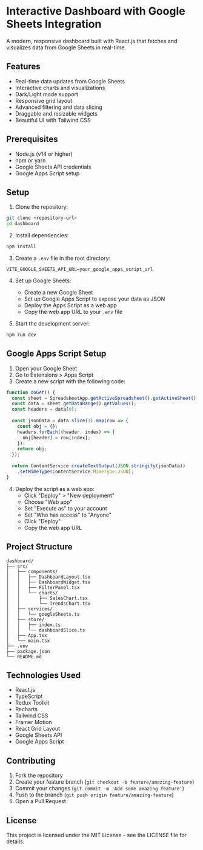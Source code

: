 # Interactive Dashboard with Google Sheets Integration

A modern, responsive dashboard built with React.js that fetches and visualizes data from Google Sheets in real-time.

## Features

- Real-time data updates from Google Sheets
- Interactive charts and visualizations
- Dark/Light mode support
- Responsive grid layout
- Advanced filtering and data slicing
- Draggable and resizable widgets
- Beautiful UI with Tailwind CSS

## Prerequisites

- Node.js (v14 or higher)
- npm or yarn
- Google Sheets API credentials
- Google Apps Script setup

## Setup

1. Clone the repository:
```bash
git clone <repository-url>
cd dashboard
```

2. Install dependencies:
```bash
npm install
```

3. Create a `.env` file in the root directory:
```env
VITE_GOOGLE_SHEETS_API_URL=your_google_apps_script_url
```

4. Set up Google Sheets:
   - Create a new Google Sheet
   - Set up Google Apps Script to expose your data as JSON
   - Deploy the Apps Script as a web app
   - Copy the web app URL to your `.env` file

5. Start the development server:
```bash
npm run dev
```

## Google Apps Script Setup

1. Open your Google Sheet
2. Go to Extensions > Apps Script
3. Create a new script with the following code:

```javascript
function doGet() {
  const sheet = SpreadsheetApp.getActiveSpreadsheet().getActiveSheet();
  const data = sheet.getDataRange().getValues();
  const headers = data[0];
  
  const jsonData = data.slice(1).map(row => {
    const obj = {};
    headers.forEach((header, index) => {
      obj[header] = row[index];
    });
    return obj;
  });
  
  return ContentService.createTextOutput(JSON.stringify(jsonData))
    .setMimeType(ContentService.MimeType.JSON);
}
```

4. Deploy the script as a web app:
   - Click "Deploy" > "New deployment"
   - Choose "Web app"
   - Set "Execute as" to your account
   - Set "Who has access" to "Anyone"
   - Click "Deploy"
   - Copy the web app URL

## Project Structure

```
dashboard/
├── src/
│   ├── components/
│   │   ├── DashboardLayout.tsx
│   │   ├── DashboardWidget.tsx
│   │   ├── FilterPanel.tsx
│   │   └── charts/
│   │       ├── SalesChart.tsx
│   │       └── TrendsChart.tsx
│   ├── services/
│   │   └── googleSheets.ts
│   ├── store/
│   │   ├── index.ts
│   │   └── dashboardSlice.ts
│   ├── App.tsx
│   └── main.tsx
├── .env
├── package.json
└── README.md
```

## Technologies Used

- React.js
- TypeScript
- Redux Toolkit
- Recharts
- Tailwind CSS
- Framer Motion
- React Grid Layout
- Google Sheets API
- Google Apps Script

## Contributing

1. Fork the repository
2. Create your feature branch (`git checkout -b feature/amazing-feature`)
3. Commit your changes (`git commit -m 'Add some amazing feature'`)
4. Push to the branch (`git push origin feature/amazing-feature`)
5. Open a Pull Request

## License

This project is licensed under the MIT License - see the LICENSE file for details.
